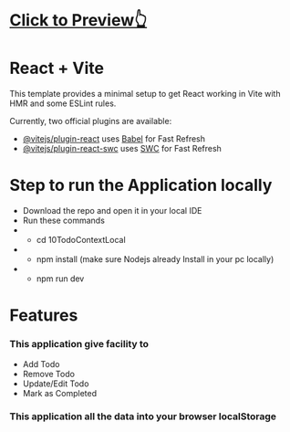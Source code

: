 # [Click to Preview👆](https://todo-app-using-react-context-api.vercel.app/)

# React + Vite

This template provides a minimal setup to get React working in Vite with HMR and some ESLint rules.

Currently, two official plugins are available:

- [@vitejs/plugin-react](https://github.com/vitejs/vite-plugin-react/blob/main/packages/plugin-react/README.md) uses [Babel](https://babeljs.io/) for Fast Refresh
- [@vitejs/plugin-react-swc](https://github.com/vitejs/vite-plugin-react-swc) uses [SWC](https://swc.rs/) for Fast Refresh


# Step to run the Application locally

- Download the repo and open it in your local IDE
- Run these commands
- -  cd 10TodoContextLocal
- -  npm install (make sure Nodejs already Install in your pc locally)
- - npm run dev

# Features
### This application give facility to

- Add Todo
- Remove Todo
- Update/Edit Todo
- Mark as Completed 

### This application all the data into your browser localStorage
 
 
